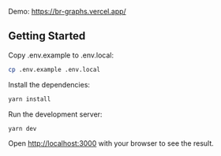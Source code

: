 Demo: https://br-graphs.vercel.app/

## Getting Started

Copy .env.example to .env.local:

```bash
cp .env.example .env.local
```

Install the dependencies:

```bash
yarn install
```

Run the development server:

```bash
yarn dev
```

Open [http://localhost:3000](http://localhost:3000) with your browser to see the result.
